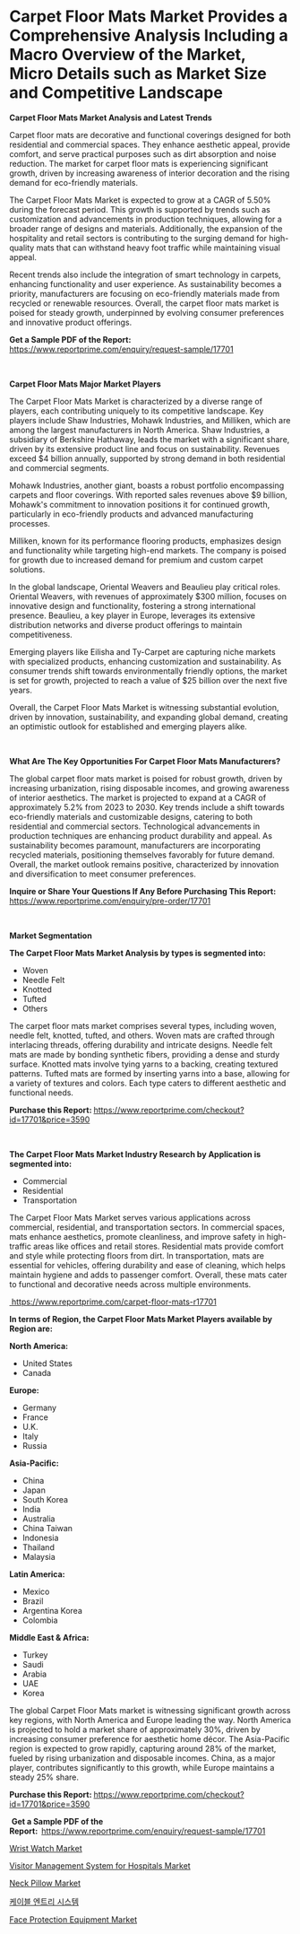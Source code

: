<p><h1>Carpet Floor Mats Market Provides a Comprehensive Analysis Including a Macro Overview of the Market, Micro Details such as Market Size and Competitive Landscape</h1></p><p><strong>Carpet Floor Mats Market Analysis and Latest Trends</strong></p>
<p><p>Carpet floor mats are decorative and functional coverings designed for both residential and commercial spaces. They enhance aesthetic appeal, provide comfort, and serve practical purposes such as dirt absorption and noise reduction. The market for carpet floor mats is experiencing significant growth, driven by increasing awareness of interior decoration and the rising demand for eco-friendly materials. </p><p>The Carpet Floor Mats Market is expected to grow at a CAGR of 5.50% during the forecast period. This growth is supported by trends such as customization and advancements in production techniques, allowing for a broader range of designs and materials. Additionally, the expansion of the hospitality and retail sectors is contributing to the surging demand for high-quality mats that can withstand heavy foot traffic while maintaining visual appeal.</p><p>Recent trends also include the integration of smart technology in carpets, enhancing functionality and user experience. As sustainability becomes a priority, manufacturers are focusing on eco-friendly materials made from recycled or renewable resources. Overall, the carpet floor mats market is poised for steady growth, underpinned by evolving consumer preferences and innovative product offerings.</p></p>
<p><strong>Get a Sample PDF of the Report:&nbsp;</strong> <a href="https://www.reportprime.com/enquiry/request-sample/17701?utm_campaign=123&utm_medium=2&utm_source=Github&utm_content=ia&utm_term=20112024&utm_id=carpet-floor-mats">https://www.reportprime.com/enquiry/request-sample/17701</a></p>
<p>&nbsp;</p>
<p><strong>Carpet Floor Mats Major Market Players</strong></p>
<p><p>The Carpet Floor Mats Market is characterized by a diverse range of players, each contributing uniquely to its competitive landscape. Key players include Shaw Industries, Mohawk Industries, and Milliken, which are among the largest manufacturers in North America. Shaw Industries, a subsidiary of Berkshire Hathaway, leads the market with a significant share, driven by its extensive product line and focus on sustainability. Revenues exceed $4 billion annually, supported by strong demand in both residential and commercial segments.</p><p>Mohawk Industries, another giant, boasts a robust portfolio encompassing carpets and floor coverings. With reported sales revenues above $9 billion, Mohawk's commitment to innovation positions it for continued growth, particularly in eco-friendly products and advanced manufacturing processes.</p><p>Milliken, known for its performance flooring products, emphasizes design and functionality while targeting high-end markets. The company is poised for growth due to increased demand for premium and custom carpet solutions.</p><p>In the global landscape, Oriental Weavers and Beaulieu play critical roles. Oriental Weavers, with revenues of approximately $300 million, focuses on innovative design and functionality, fostering a strong international presence. Beaulieu, a key player in Europe, leverages its extensive distribution networks and diverse product offerings to maintain competitiveness.</p><p>Emerging players like Eilisha and Ty-Carpet are capturing niche markets with specialized products, enhancing customization and sustainability. As consumer trends shift towards environmentally friendly options, the market is set for growth, projected to reach a value of $25 billion over the next five years.</p><p>Overall, the Carpet Floor Mats Market is witnessing substantial evolution, driven by innovation, sustainability, and expanding global demand, creating an optimistic outlook for established and emerging players alike.</p></p>
<p>&nbsp;</p>
<p><strong>What Are The Key Opportunities For Carpet Floor Mats Manufacturers?</strong></p>
<p><p>The global carpet floor mats market is poised for robust growth, driven by increasing urbanization, rising disposable incomes, and growing awareness of interior aesthetics. The market is projected to expand at a CAGR of approximately 5.2% from 2023 to 2030. Key trends include a shift towards eco-friendly materials and customizable designs, catering to both residential and commercial sectors. Technological advancements in production techniques are enhancing product durability and appeal. As sustainability becomes paramount, manufacturers are incorporating recycled materials, positioning themselves favorably for future demand. Overall, the market outlook remains positive, characterized by innovation and diversification to meet consumer preferences.</p></p>
<p><strong>Inquire or Share Your Questions If Any Before Purchasing This Report:</strong> <a href="https://www.reportprime.com/enquiry/pre-order/17701?utm_campaign=123&utm_medium=2&utm_source=Github&utm_content=ia&utm_term=20112024&utm_id=carpet-floor-mats">https://www.reportprime.com/enquiry/pre-order/17701</a></p>
<p>&nbsp;</p>
<p><strong>Market Segmentation</strong></p>
<p><strong>The Carpet Floor Mats Market Analysis by types is segmented into:</strong></p>
<p><ul><li>Woven</li><li>Needle Felt</li><li>Knotted</li><li>Tufted</li><li>Others</li></ul></p>
<p><p>The carpet floor mats market comprises several types, including woven, needle felt, knotted, tufted, and others. Woven mats are crafted through interlacing threads, offering durability and intricate designs. Needle felt mats are made by bonding synthetic fibers, providing a dense and sturdy surface. Knotted mats involve tying yarns to a backing, creating textured patterns. Tufted mats are formed by inserting yarns into a base, allowing for a variety of textures and colors. Each type caters to different aesthetic and functional needs.</p></p>
<p><strong>Purchase this Report:&nbsp;</strong><a href="https://www.reportprime.com/checkout?id=17701&price=3590&utm_campaign=123&utm_medium=2&utm_source=Github&utm_content=ia&utm_term=20112024&utm_id=carpet-floor-mats">https://www.reportprime.com/checkout?id=17701&price=3590</a></p>
<p>&nbsp;</p>
<p><strong>The Carpet Floor Mats Market Industry Research by Application is segmented into:</strong></p>
<p><ul><li>Commercial</li><li>Residential</li><li>Transportation</li></ul></p>
<p><p>The Carpet Floor Mats Market serves various applications across commercial, residential, and transportation sectors. In commercial spaces, mats enhance aesthetics, promote cleanliness, and improve safety in high-traffic areas like offices and retail stores. Residential mats provide comfort and style while protecting floors from dirt. In transportation, mats are essential for vehicles, offering durability and ease of cleaning, which helps maintain hygiene and adds to passenger comfort. Overall, these mats cater to functional and decorative needs across multiple environments.</p></p>
<p><a href="https://www.reportprime.com/carpet-floor-mats-r17701?utm_campaign=123&utm_medium=2&utm_source=Github&utm_content=ia&utm_term=20112024&utm_id=carpet-floor-mats">&nbsp;https://www.reportprime.com/carpet-floor-mats-r17701</a></p>
<p><strong>In terms of Region, the Carpet Floor Mats Market Players available by Region are:</strong></p>
<p>
    <p> <strong> North America: </strong>
        <ul>
            <li>United States</li>
            <li>Canada</li>
        </ul>
        </p> 
    <p> <strong> Europe: </strong>
        <ul>
            <li>Germany</li>
            <li>France</li>
            <li>U.K.</li>
            <li>Italy</li>
            <li>Russia</li>
        </ul>
        </p> 
    <p> <strong> Asia-Pacific: </strong>
        <ul>
            <li>China</li>
            <li>Japan</li>
            <li>South Korea</li>
            <li>India</li>
            <li>Australia</li>
            <li>China Taiwan</li>
            <li>Indonesia</li>
            <li>Thailand</li>
            <li>Malaysia</li>
        </ul>
        </p> 
    <p> <strong> Latin America: </strong>
        <ul>
            <li>Mexico</li>
            <li>Brazil</li>
            <li>Argentina Korea</li>
            <li>Colombia</li>
        </ul>
        </p> 
    <p> <strong> Middle East & Africa: </strong>
        <ul>
            <li>Turkey</li>
            <li>Saudi</li>
            <li>Arabia</li>
            <li>UAE</li>
            <li>Korea</li>
        </ul>
    </p>
    </p>
<p><p>The global Carpet Floor Mats market is witnessing significant growth across key regions, with North America and Europe leading the way. North America is projected to hold a market share of approximately 30%, driven by increasing consumer preference for aesthetic home décor. The Asia-Pacific region is expected to grow rapidly, capturing around 28% of the market, fueled by rising urbanization and disposable incomes. China, as a major player, contributes significantly to this growth, while Europe maintains a steady 25% share.</p></p>
<p><strong>Purchase this Report: </strong><a href="https://www.reportprime.com/checkout?id=17701&price=3590&utm_campaign=123&utm_medium=2&utm_source=Github&utm_content=ia&utm_term=20112024&utm_id=carpet-floor-mats">https://www.reportprime.com/checkout?id=17701&price=3590</a></p>
<p>&nbsp;<strong>Get a Sample PDF of the Report:&nbsp;&nbsp;</strong><a href="https://www.reportprime.com/enquiry/request-sample/17701?utm_campaign=123&utm_medium=2&utm_source=Github&utm_content=ia&utm_term=20112024&utm_id=carpet-floor-mats">https://www.reportprime.com/enquiry/request-sample/17701</a></p>
<p><strong></strong></p>
<p><p><a href="https://github.com/luckyshygirl/Market-Research-Report-List-6/blob/main/wrist-watch-market.md?utm_campaign=123&utm_medium=2&utm_source=Github&utm_content=ia&utm_term=20112024&utm_id=carpet-floor-mats">Wrist Watch Market</a></p><p><a href="https://issuu.com/reportprime-2/docs/visitor-management-system-for-hospi_b8debdac1484a7?utm_campaign=123&utm_medium=2&utm_source=Github&utm_content=ia&utm_term=20112024&utm_id=carpet-floor-mats">Visitor Management System for Hospitals Market</a></p><p><a href="https://github.com/vimar16th/Market-Research-Report-List-6/blob/main/neck-pillow-market.md?utm_campaign=123&utm_medium=2&utm_source=Github&utm_content=ia&utm_term=20112024&utm_id=carpet-floor-mats">Neck Pillow Market</a></p><p><a href="https://github.com/laholand/Market-Research-Report-List-6/blob/main/338146924768.md?utm_campaign=123&utm_medium=2&utm_source=Github&utm_content=ia&utm_term=20112024&utm_id=carpet-floor-mats">케이블 엔트리 시스템</a></p><p><a href="https://www.linkedin.com/pulse/face-protection-equipment-market-size-segmentation-trends-xcdqe?utm_campaign=123&utm_medium=2&utm_source=Github&utm_content=ia&utm_term=20112024&utm_id=carpet-floor-mats">Face Protection Equipment Market</a></p></p>